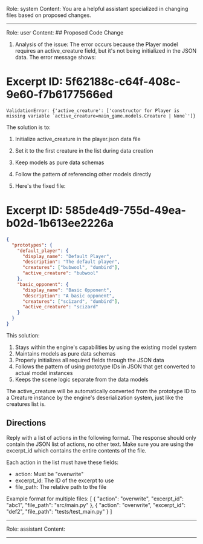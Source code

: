 Role: system
Content: You are a helpful assistant specialized in changing files based on proposed changes.
__________________
Role: user
Content: ## Proposed Code Change
1. Analysis of the issue:
The error occurs because the Player model requires an active_creature field, but it's not being initialized in the JSON data. The error message shows:
# Excerpt ID: 5f62188c-c64f-408c-9e60-f7b6177566ed
```
ValidationError: {'active_creature': ['constructor for Player is missing variable `active_creature=main_game.models.Creature | None`']}
```

The solution is to:
1. Initialize active_creature in the player.json data file
2. Set it to the first creature in the list during data creation
3. Keep models as pure data schemas
4. Follow the pattern of referencing other models directly

2. Here's the fixed file:

# Excerpt ID: 585de4d9-755d-49ea-b02d-1b613ee2226a
```json main_game/content/player.json
{
  "prototypes": {
    "default_player": {
      "display_name": "Default Player",
      "description": "The default player",
      "creatures": ["bubwool", "dumbird"],
      "active_creature": "bubwool"
    },
    "basic_opponent": {
      "display_name": "Basic Opponent",
      "description": "A basic opponent",
      "creatures": ["scizard", "dumbird"],
      "active_creature": "scizard"
    }
  }
}
```

This solution:
1. Stays within the engine's capabilities by using the existing model system
2. Maintains models as pure data schemas
3. Properly initializes all required fields through the JSON data
4. Follows the pattern of using prototype IDs in JSON that get converted to actual model instances
5. Keeps the scene logic separate from the data models

The active_creature will be automatically converted from the prototype ID to a Creature instance by the engine's deserialization system, just like the creatures list is.

## Directions
Reply with a list of actions in the following format. The response should only contain the JSON list of actions, no other text.
Make sure you are using the excerpt_id which contains the entire contents of the file.

Each action in the list must have these fields:
- action: Must be "overwrite"
- excerpt_id: The ID of the excerpt to use
- file_path: The relative path to the file

Example format for multiple files:
[
    {
        "action": "overwrite",
        "excerpt_id": "abc1",
        "file_path": "src/main.py"
    },
    {
        "action": "overwrite",
        "excerpt_id": "def2",
        "file_path": "tests/test_main.py"
    }
]
__________________
Role: assistant
Content: 
__________________
